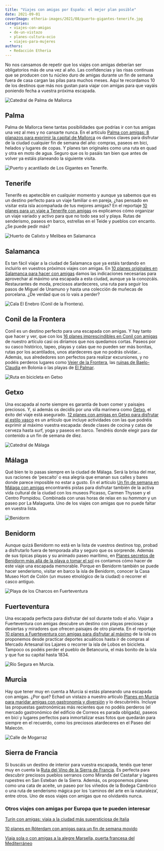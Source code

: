 ```yaml
---
title: "Viajes con amigas por España: el mejor plan posible"
date: 2021-09-01
coverImage: etheria-images/2021/08/puerto-gigantes-tenerife.jpg
categories: 
  - viajes-con-amigas
  - de-un-vistazo
  - planes-cultura-ocio
  - viajes-para-mujeres
authors: 
  - Redacción Etheria
---
```


No nos cansamos de repetir que los viajes con amigas deberían ser obligatorios más de una vez al año. Las confidencias y las risas continuas que se producen con tu núcleo duro de amigas durante un fin de semana fuera de casa cargan las pilas para muchos meses. Aquí te recordamos 10 de los destinos que más nos gustan para viajar con amigas para que vayáis poniendo fecha a vuestra próxima escapada.

![Catedral de Palma de Mallorca](etheria-images/2021/08/mallorca-amigas-bicicleta.jpg "Recorrer Palma en bicicleta es un plan perfecto para hacer con amigas.")

## Palma

Palma de Mallorca tiene tantas posibilidades que podrías ir con tus amigas una vez al 
mes y no cansarte nunca. En el artículo [Palma con amigas: 8 planazos para exprimir la 
capital de 
Mallorca](https://etheriamagazine.com/2021/06/02/planes-y-excursiones-desde-palma-mallorca-con-amigas/) 
os damos claves para disfrutar de la ciudad cualquier fin de semana del año: compras, 
paseos en bici, helados y lugares de copas. Y planes tan originales como una ruta en 
quad y otra en moto de agua. Seguro que os lo pasáis tan bien que antes de volver ya 
estáis planeando la siguiente visita. 

![Puerto y acantilado de Los Gigantes en Tenerife.](etheria-images/2021/08/puerto-gigantes-tenerife.jpg "Puerto y acantilado de Los Gigantes en Tenerife. © Etheria Mag.")

## Tenerife

Tenerife es apetecible en cualquier momento y aunque ya sabemos que es un destino 
perfecto para un viaje familiar o en pareja, ¿has pensado en visitar esta isla 
acompañada de tus mejores amigas? En el reportaje [10 planes para un viaje a Tenerife 
con 
amigas](https://etheriamagazine.com/2021/05/17/viaje-a-tenerife-con-amigas-que-hacer-excursiones/) 
os explicamos cómo organizar un viaje variado y activo para que no todo sea sol y playa. 
Rutas de senderismo, paseos en barco, estrellas en el Teide y pueblos con encanto. ¿Se 
puede pedir más? 

![Huerto de Calixto y Melibea en Salamanca](etheria-images/2021/08/salamanca-huerto-Calisto-y-Melibea.jpg "Huerto de Calixto y Melibea, un lugar ideal para ver el atardecer en Salamanca.")

## Salamanca

Es tan fácil viajar a la ciudad de Salamanca que ya estáis tardando en incluirlo en 
vuestros próximos viajes con amigas. En [10 planes originales en Salamanca para hacer 
con amigas](https://etheriamagazine.com/2021/03/31/planes-en-salamanca-con-amigas/) 
damos las indicaciones necesarias para aprovechar al máximo una escapada a esta ciudad, 
aunque ya la conozcáis. Restaurantes de moda, preciosos atardeceres, una ruta para 
seguir los pasos de Miguel de Unamuno y hasta una colección de muñecas de porcelana. ¿De 
verdad que os lo vais a perder? 

![Cala El Enebro (Conil de la Frontera).](etheria-images/2021/08/cala-enebro-playa-conil.jpg "Cala El Enebro (Conil de la Frontera). © Etheria M.")

## Conil de la Frontera

Conil es un destino perfecto para una escapada con amigas. Y hay tanto que hacer y ver, 
que con los [16 planes imprescindibles en Conil con 
amigas](https://etheriamagazine.com/2021/07/05/los-mejores-planes-en-conil-con-amigas/) 
de nuestro artículo casi os diríamos que nos quedamos cortas. Paseos por su casco 
histórico, tapeo, playas y calas que no pueden ser más bonitas, rutas por los 
acantilados, unos atardeceres que no podrás olvidar… Además, sus alrededores son 
perfectos para realizar excursiones, y no podéis perderos lugares como [Vejer de la 
Frontera](https://etheriamagazine.com/2020/08/11/10-actividades-vejer-de-la-frontera-que-ver-hacer/), 
las [ruinas de 
Baelo-Claudia](https://etheriamagazine.com/2019/08/22/guia-que-ver-ruinas-romanas-baelo-claudia-playa-bolonia/) 
en Bolonia o las playas de [El 
Palmar](https://etheriamagazine.com/2021/07/26/restaurantes-en-el-palmar-cadiz-para-comer-muy-bien/). 

![Ruta en bicicleta en Getxo](etheria-images/2021/08/getxo-bici-electrica.jpg "En Getxo se puede reallizar una ruta circular en bici eléctrica.")

## Getxo

Una escapada al norte siempre es garantía de buen comer y paisajes preciosos. Y, si 
además os decidís por una villa marinera como [Getxo](https://www.getxo.eus/es/turismo/), 
el éxito del viaje está asegurado. [12 planes con amigas en Getxo para disfrutar al 
estilo 
vasco](https://etheriamagazine.com/2021/06/14/12-planes-en-getxo-con-amigas-para-disfrutar-al-estilo-vasco/) 
es un artículo que incluye actividades con las que podréis exprimir al máximo vuestra 
escapada: desde clases de cocina y catas de cerveza hasta surf, yoga y paseos en barco. 
Tendréis donde elegir para dar contenido a un fin de semana de diez. 

![Catedral de Málaga](etheria-images/2021/08/Malaga-catedral-900x600.jpg "La catedral de Málaga, conocida como “La Manquita”.")

## Málaga

Qué bien te lo pasas siempre en la ciudad de Málaga. Será la brisa del mar, sus raciones 
de ‘pescaíto’ o esa alegría que emanan sus calles y bares donde parece imposible no 
estar a gusto. En el artículo [Un fin de semana en Málaga con 
amigas](https://etheriamagazine.com/2021/05/03/fin-de-semana-con-amigas-en-malaga/) 
encontraréis pistas para disfrutar también de la activa vida cultural de la ciudad con 
los museos Picasso, Carmen Thyssen y el Centro Pompidou. Combinada con unas horas de 
relax en su _hamman_ y un paseo por La Malagueta. Uno de los viajes con amigas que no 
puede faltar en vuestra lista. 

![Benidorm](etheria-images/2021/08/benidorm-Castillo.jpg "Benidorm es un destino muy cómodo para una escapada con amigas. © T.B.")

## Benidorm

Aunque quizá Benidorm no está en la lista de vuestros destinos top, probad a disfrutarlo 
fuera de temporada alta y seguro que os sorprende. Además de sus típicas playas y su 
animado paseo marítimo, en [Planes secretos de Benidorm más allá de la playa o tomar el 
sol](https://etheriamagazine.com/2021/03/26/planes-originales-en-benidorm/) os contamos 
cómo hacer de este viaje una escapada memorable. Porque en Benidorm también se puede 
hacer senderismo, visitar en barco la isla de Benidorm, conocer la Casa Museo Hort de 
Colón (un museo etnológico de la ciudad) o recorrer el casco antiguo. 

![Playa de los Charcos en Fuerteventura](etheria-images/2021/08/fuerteventura-Playa-Los-Charcos.jpg "Preciosa playa de los Charcos, una visita imprescindible con amigas. © Elena Ortega")

## Fuerteventura

Una escapada perfecta para disfrutar del sol durante todo el año. Viajar a Fuerteventura 
con amigas descubre un destino con playas preciosas y desiertas y miradores que ofrecen 
paisajes de otro planeta. En el reportaje [10 planes a Fuerteventura con amigas para 
disfrutar al 
máximo](https://etheriamagazine.com/2021/03/24/planes-en-fuerteventura-con-amigas/) de 
la isla os proponemos desde practicar deportes acuáticos hasta ir de compras al Mercado 
Artesanal los Lajares o recorrer la isla de Lobos en bicicleta. Tampoco os podéis perder 
el pueblo de Betancuria, el más bonito de la isla y que fue su capital hasta 1834. 

![Río Segura en Murcia.](etheria-images/2021/08/paseo-mota-del-rio-segura.jpg "Paseo ciclista por la mota del río Segura en Murcia. © Sergio González")

## Murcia

Hay que tener muy en cuenta a Murcia si estás planeando una escapada con amigas. ¿Por 
qué? Echad un vistazo a nuestro artículo [Planes en Murcia para maridar amigas con 
gastronomía y 
diversión](https://etheriamagazine.com/2021/07/29/planes-en-murcia-capital-con-amigas/) 
y lo descubriréis. Incluye las propuestas gastronómicas más recientes que no podéis 
perderos (el mercado gastronómico del edificio de Correos es parada obligada), paseos en 
bici y lugares perfectos para inmortalizar esas fotos que quedarán para siempre en el 
recuerdo, como los preciosos atardeceres en el Paseo del Malecón. 

![Calle de Mogarraz](etheria-images/2021/08/mogarraz-paseo-ruta-sierra-francia-1-729x1024.jpg "Mogarraz forma parte de la Ruta del Vino de la Sierra de Francia. © Pepa G.")

## Sierra de Francia

Si buscáis un destino de interior para vuestra escapada, tenéis que tener muy en cuenta 
la [Ruta del Vino de la Sierra de 
Francia](https://etheriamagazine.com/2021/08/11/plan-con-amigas-ruta-del-vino-sierra-de-francia/). 
Es perfecta para descubrir preciosos pueblos serranos como Miranda del Castañar y 
lagares rupestres en San Esteban de la Sierra. Además, os proponemos planes como una 
cata de aceite, un paseo por los viñedos de la Bodega Cámbrico o una ruta de senderismo 
mágica por los ‘caminos del arte en la naturaleza’, entre otros. Uno de esos viajes con 
amigas que no olvidaréis nunca. 

### Otros viajes con amigas por Europa que te pueden interesar

[Turín con amigas: viaja a la ciudad más supersticiosa de 
Italia](https://etheriamagazine.com/2021/07/16/que-ver-en-turin-en-un-viaje-con-amigas/) 

[10 planes en Róterdam con amigas para un fin de semana 
movido](https://etheriamagazine.com/2021/05/15/que-ver-roterdam-eurovision-viaje-con-amigas/) 

[Viaja sola o con amigas a la alegre Marsella, puerta francesa del 
Mediterráneo](https://etheriamagazine.com/2020/07/10/viajar-sola-amigas-marsella-que-ver-hacer/)
